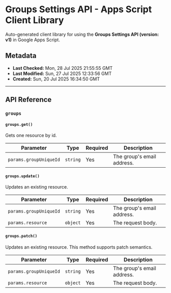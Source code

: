# Groups Settings API - Apps Script Client Library

Auto-generated client library for using the **Groups Settings API (version: v1)** in Google Apps Script.

## Metadata

- **Last Checked:** Mon, 28 Jul 2025 21:55:55 GMT
- **Last Modified:** Sun, 27 Jul 2025 12:33:56 GMT
- **Created:** Sun, 20 Jul 2025 16:34:50 GMT



---

## API Reference

### `groups`

#### `groups.get()`

Gets one resource by id.

| Parameter | Type | Required | Description |
|---|---|---|---|
| `params.groupUniqueId` | `string` | Yes | The group's email address. |

#### `groups.update()`

Updates an existing resource.

| Parameter | Type | Required | Description |
|---|---|---|---|
| `params.groupUniqueId` | `string` | Yes | The group's email address. |
| `params.resource` | `object` | Yes | The request body. |

#### `groups.patch()`

Updates an existing resource. This method supports patch semantics.

| Parameter | Type | Required | Description |
|---|---|---|---|
| `params.groupUniqueId` | `string` | Yes | The group's email address. |
| `params.resource` | `object` | Yes | The request body. |